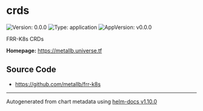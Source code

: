 # crds

<!--markdownlint-disable-->

![Version: 0.0.0](https://img.shields.io/badge/Version-0.0.0-informational?style=flat-square) ![Type: application](https://img.shields.io/badge/Type-application-informational?style=flat-square) ![AppVersion: v0.0.0](https://img.shields.io/badge/AppVersion-v0.0.0-informational?style=flat-square)

FRR-K8s CRDs

**Homepage:** <https://metallb.universe.tf>

## Source Code

* <https://github.com/metallb/frr-k8s>

----------------------------------------------
Autogenerated from chart metadata using [helm-docs v1.10.0](https://github.com/norwoodj/helm-docs/releases/v1.10.0)
